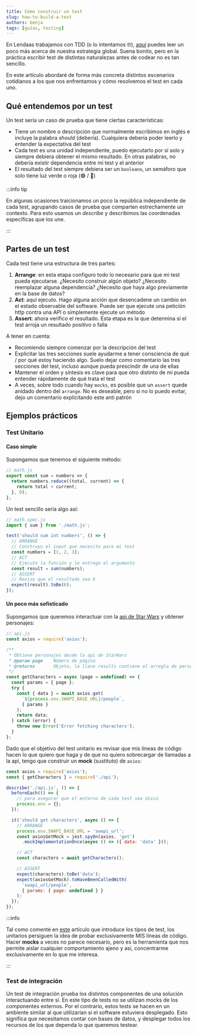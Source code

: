 ```yaml
---
title: Cómo construir un test
slug: how-to-build-a-test
authors: benja
tags: [guías, testing]
---
```


En Lendaas trabajamos con TDD (o lo intentamos 🤓), [aquí](/testing-101) puedes leer un poco más acerca
de nuestra estrategia global. Suena bonito, pero en la práctica
escribir test de distintas naturalezas antes de codear no es tan
sencillo.

En este artículo abordaré de forma más concreta distintos
escenarios cotidianos a los que nos enfrentamos y cómo resolvemos
el test en cada uno.

<!--truncate-->

## Qué entendemos por un test

Un test sería un caso de prueba que tiene ciertas características:

- Tiene un nombre o descripción que normalmente escribimos en inglés
e incluye la palabra _should_ (debería). Cualquiera debería poder leerlo
y entender la expectativa del test
- Cada test es una unidad independiente, puedo ejecutarlo por sí solo
y siempre debiera obtener el mismo resultado. En otras palabras, no debería
existir dependencia entre mi test y el anterior
- El resultado del test siempre debiera ser un `booleano`, un semáforo que solo
tiene luz verde o roja (🟢 / 🔴)

:::info tip

En algunas ocasiones traicionamos un poco la república independiente de cada test,
agrupando casos de prueba que comparten estrechamente un contexto. Para esto
usamos un _describe_ y describimos las coordenadas específicas que los une.

:::

## Partes de un test

Cada test tiene una estructura de tres partes:

1. __Arrange__: en esta etapa configuro todo lo necesario para que mi test pueda
ejecutarse. ¿Necesito construir algún objeto? ¿Necesito reemplazar alguna
dependencia? ¿Necesito que haya algo previamente en la base de datos?
2. __Act__: aquí ejecuto. Hago alguna acción que desencadene un cambio
en el estado observable del software. Puede ser que ejecute una petición http
contra una API o simplemente ejecute un método
3. __Assert__: ahora verifico el resultado. Esta etapa es la que determina si el test
arroja un resultado positivo o falla

A tener en cuenta:

- Recomiendo siempre comenzar por la descripción del test
- Explicitar las tres secciones suele ayudarme a tener consciencia de
qué / por qué estoy haciendo algo. Suelo dejar como comentario las tres secciones
del test, incluso aunque pueda prescindir de una de ellas
- Mantener el orden y síntesis es clave para que otro distinto de mí pueda
entender rápidamente de qué trata el test
- A veces, sobre todo cuando hay `mocks`, es posible que un `assert` quede anidado
dentro del `arrange`. No es deseable, pero si no lo puedo evitar, dejo un comentario explícitando este anti patrón

## Ejemplos prácticos

### Test Unitario

#### Caso simple

Supongamos que tenemos el siguiente método:

``` js
// math.js
export const sum = numbers => {
  return numbers.reduce((total, current) => {
    return total + current;
  }, 0);
};
```

Un test sencillo sería algo así:

``` js
// math.spec.js
import { sum } from './math.js';

test('should sum int numbers', () => {
  // ARRANGE
  // Construyo el input que necesito para mi test
  const numbers = [1, 2, 3];
  // ACT
  // Ejecuto la función y le entrego el argumento
  const result = sum(numbers);
  // ASSERT
  // Reviso que el resultado sea 6
  expect(result).toBe(6);
});
```

#### Un poco más sofisticado

Supongamos que queremos interactuar con la [api de Star Wars](https://swapi.dev/)
y obtener personajes:

``` js
// api.js
const axios = require('axios');

/**
 * Obtiene personajes desde la api de StarWars
 * @param page    Número de página
 * @returns       Objeto, la llave results contiene el arreglo de personajes
 */
const getCharacters = async (page = undefined) => {
  const params = { page };
  try {
    const { data } = await axios.get(
      `${process.env.SWAPI_BASE_URL}/people`,
      { params }
    );
    return data;
  } catch (error) {
    throw new Error('Error fetching characters');
  }
};
```

Dado que el objetivo del test unitario es revisar que mis líneas de código hacen
lo que quiero que haga y de que no quiero sobrecargar de llamadas a la api,
tengo que construir un __mock__ (sustituto) de `axios`:

``` js
const axios = require('axios');
const { getCharacters } = require('./api');

describe('./api.js', () => {
  beforeEach(() => {
    // para asegurar que el entorno de cada test sea único
    process.env = {};
  });

  it('should get characters', async () => {
    // ARRANGE
    process.env.SWAPI_BASE_URL = 'swapi_url';
    const axiosGetMock = jest.spyOn(axios, 'get')
      .mockImplementationOnce(async () => ({ data: 'data' }));

    // ACT
    const characters = await getCharacters();

    // ASSERT
    expect(characters).toBe('data');
    expect(axiosGetMock).toHaveBeenCalledWith(
      'swapi_url/people',
      { params: { page: undefined } }
    );
  });
});
```

:::info

Tal como comenté en [este](/testing-101#b1-unitarios) artículo que
introduce los tipos de test, los unitarios persiguen la idea de probar
exclusivamente MIS líneas de código. Hacer __mocks__ a veces no parece
necesario, pero es la herramienta que nos permite aislar cualquier comportamiento
ajeno y así, concentrarme exclusivamente en lo que me interesa.

:::

### Test de integración

Un test de integración prueba los distintos componentes de una solución interactuando entre sí.
En este tipo de tests no se utilizan mocks de los componentes externos.
Por el contrario, estos tests se hacen en un ambiente similar al que utilizarían si el software estuviera desplegado.
Esto significa que necesitamos contar con bases de datos, y desplegar todos los recursos de los que dependa lo que queremos testear.
